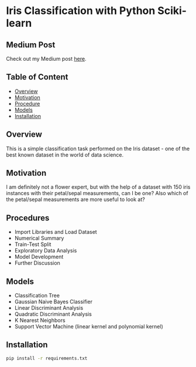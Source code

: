 # Iris Classification with Python Sciki-learn

## Medium Post
Check out my Medium post [here](https://medium.com/@terryz_/exploring-classifiers-with-python-scikit-learn-iris-dataset-2bcb490d2e1b?source=friends_link&sk=a4111634175b4daf06fed3873da5fd48).

## Table of Content
  * [Overview](#overview)
  * [Motivation](#motivation)
  * [Procedure](#procedure)
  * [Models](#models)
  * [Installation](#installation)

## Overview
This is a simple classification task performed on the Iris dataset - one of the best known dataset in the world of data science.

## Motivation
I am definitely not a flower expert, but with the help of a dataset with 150 iris instances with their petal/sepal measurements, can I be one? Also which of the petal/sepal measurements are more useful to look at?

## Procedures
  * Import Libraries and Load Dataset
  * Numerical Summary
  * Train-Test Split
  * Exploratory Data Analysis
  * Model Development
  * Further Discussion

## Models
  * Classification Tree
  * Gaussian Naive Bayes Classifier
  * Linear Discriminant Analysis
  * Quadratic Discriminant Analysis
  * K Nearest Neighbors
  * Support Vector Machine (linear kernel and polynomial kernel)
  
## Installation
```bash
pip install -r requirements.txt
```






